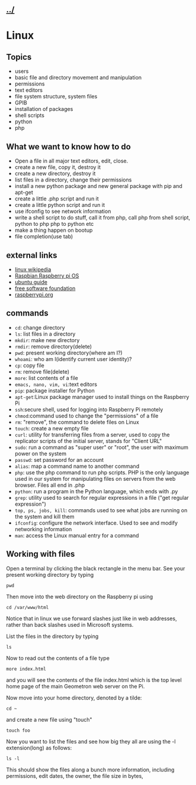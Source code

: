 ## [../](../)

#  Linux

## Topics

 - users
 - basic file and directory movement and manipulation
 - permissions
 - text editors
 - file system structure, system files
 - GPIB
 - installation of packages
 - shell scripts
 - python
 - php


## What we want to know how to do

 - Open a file in all major text editors, edit, close.
 - create a new file, copy it, destroy it
 - create a new directory, destroy it
 - list files in a directory, change their permissions
 - install a new python package and new general package with pip and apt-get
 - create a little .php script and run it
 - create a little python script and run it
 - use ifconfig to see network information
 - write a shell script to do stuff, call it from php, call php from shell script, python to php php to python etc
 - make a thing happen on bootup
 - file completion(use tab)


## external links

 - [linux wikipedia](https://en.wikipedia.org/wiki/Linux)
 - [Raspbian Raspberry pi OS](https://en.wikipedia.org/wiki/Raspberry_Pi_OS)
 - [ubuntu guide](https://ubuntu.com/tutorials/command-line-for-beginners#1-overview)
 - [free software foundation](https://www.fsf.org/)
 - [raspberrypi.org](https://www.raspberrypi.org/)

## commands

 - `cd`: change directory
 - `ls`: list files in a directory
 - `mkdir`: make new directory
 - `rmdir`: remove directory(delete)
 - `pwd`: present working directory(where am I?)
 - `whoami`: who am I(identify current user identity)? 
 - `cp`: copy file
 - `rm`: remove file(delete)
 - `more`: list contents of a file
 - `emacs, nano, vim, vi`:text editors
 - `pip`: package installer for Python
 - `apt-get`:Linux package manager used to install things on the Raspberry Pi
 - `ssh`:secure shell, used for logging into Raspberry Pi remotely
 - `chmod`:command used to change the "permissions" of a file
 - `rm`: "remove", the command to delete files on Linux
 - `touch`: create a new empty file 
 - `curl`: utility for transferring files from a server, used to copy the replicator scripts of the initial server, stands for "Client URL"
 - `sudo`: run a command as "super user" or "root", the user with maximum power on the system
 - `passwd`: set password for an account
 - `alias`: map a command name to another command
 - `php`: use the php command to run php scripts. PHP is the only language used in our system for manipulating files on servers from the web browser. Files all end in .php
 - `python`: run a program in the Python language, which ends with .py
 - `grep`: utility used to search for regular expressions in a file ("get regular expression")
 - `top, ps, jobs, kill`: commands used to see what jobs are running on the system and kill them
 - `ifconfig`: configure the network interface. Used to see and modify networking information
 - `man`: access the Linux manual entry for a command
 

## Working with files


Open a terminal by clicking the black rectangle in the menu bar.  See your present working directory by typing 

```
pwd
```

Then move into the web directory on the Raspberry pi using 

```
cd /var/www/html
```

Notice that in linux we use forward slashes just like in web addresses, rather than back slashes used in Microsoft systems.

List the files in the directory by typing 
```
ls
```
Now to read out the contents of a file type 
```
more index.html
```
and you will see the contents of the file index.html which is the top level home page of the main Geometron web server on the Pi.  

Now move into your home directory, denoted by a tilde:
```
cd ~
```
and create a new file using "touch"
```
touch foo
```
Now you want to list the files and see how big they all are using the -l extension(long) as follows:
```
ls -l
```
This should show the files along a bunch more information, including permissions, edit dates, the owner, the file size in bytes, 
